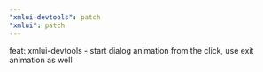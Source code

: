 ```yaml
---
"xmlui-devtools": patch
"xmlui": patch
---
```


feat: xmlui-devtools - start dialog animation from the click, use exit animation as well

